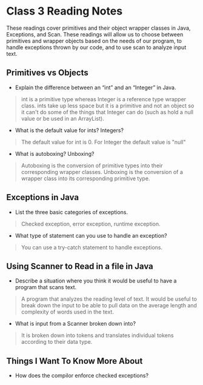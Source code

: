 # Class 3 Reading Notes

These readings cover primitives and their object wrapper classes in Java, Exceptions, and Scan.  These readings will allow us to choose between primitives and wrapper objects based on the needs of our program, to handle exceptions thrown by our code, and to use scan to analyze input text.

## Primitives vs Objects

- Explain the difference between an “int” and an “Integer” in Java.  

> int is a primitive type whereas Integer is a reference type wrapper class.  ints take up less space but it is a primitive and not an object so it can't do some of the things that Integer can do (such as hold a null value or be used in an ArrayList).

- What is the default value for ints? Integers?

> The default value for int is 0.  For Integer the default value is "null"

- What is autoboxing? Unboxing?

> Autoboxing is the conversion of primitive types into their corresponding wrapper classes.  Unboxing is the conversion of a wrapper class into its corresponding primitive type.

## Exceptions in Java

- List the three basic categories of exceptions.

> Checked exception, error exception, runtime exception.

- What type of statement can you use to handle an exception?

> You can use a try-catch statement to handle exceptions.

## Using Scanner to Read in a file in Java

- Describe a situation where you think it would be useful to have a program that scans text.

> A program that analyzes the reading level of text.  It would be useful to break down the input to be able to pull data on the average length and complexity of words used in the text.

- What is input from a Scanner broken down into?

> It is broken down into tokens and translates individual tokens according to their data type.

## Things I Want To Know More About

- How does the compilor enforce checked exceptions?